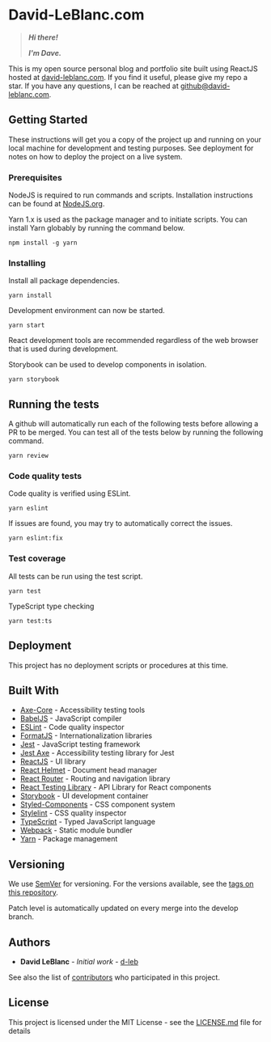 # David-LeBlanc.com

> _**Hi there!**_
>
> _**I'm Dave.**_

This is my open source personal blog and portfolio site built using ReactJS hosted at [david-leblanc.com](https://david-leblanc.com/). If you find it useful, please give my repo a star. If you have any questions, I can be reached at github@david-leblanc.com.

## Getting Started

These instructions will get you a copy of the project up and running on your local machine for development and testing purposes. See deployment for notes on how to deploy the project on a live system.

### Prerequisites

NodeJS is required to run commands and scripts. Installation instructions can be found at [NodeJS.org](https://nodejs.org/).

Yarn 1.x is used as the package manager and to initiate scripts. You can install Yarn globably by running the command below.

```
npm install -g yarn
```

### Installing

Install all package dependencies.

```
yarn install
```

Development environment can now be started.

```
yarn start
```

React development tools are recommended regardless of the web browser that is used during development.

Storybook can be used to develop components in isolation.

```
yarn storybook
```

## Running the tests

A github will automatically run each of the following tests before allowing a PR to be merged. You can test all of the tests
below by running the following command.

```
yarn review
```

### Code quality tests

Code quality is verified using ESLint.

```
yarn eslint
```

If issues are found, you may try to automatically correct the issues.

```
yarn eslint:fix
```

### Test coverage

All tests can be run using the test script.

```
yarn test
```

TypeScript type checking

```
yarn test:ts
```

## Deployment

This project has no deployment scripts or procedures at this time.

## Built With

- [Axe-Core](https://www.deque.com/axe/) - Accessibility testing tools
- [BabelJS](https://babeljs.io/) - JavaScript compiler
- [ESLint](https://eslint.org/) - Code quality inspector
- [FormatJS](https://formatjs.io/) - Internationalization libraries
- [Jest](https://jestjs.io/) - JavaScript testing framework
- [Jest Axe](https://github.com/nickcolley/jest-axe) - Accessibility testing library for Jest
- [ReactJS](https://reactjs.org/) - UI library
- [React Helmet](https://github.com/nfl/react-helmet) - Document head manager
- [React Router](https://reactrouter.com/) - Routing and navigation library
- [React Testing Library](https://testing-library.com/docs/react-testing-library/intro) - API Library for React components
- [Storybook](https://storybook.js.org/) - UI development container
- [Styled-Components](https://styled-components.com/) - CSS component system
- [Stylelint](https://stylelint.io/) - CSS quality inspector
- [TypeScript](https://www.typescriptlang.org/) - Typed JavaScript language
- [Webpack](https://webpack.js.org/) - Static module bundler
- [Yarn](https://yarnpkg.com/) - Package management

## Versioning

We use [SemVer](http://semver.org/) for versioning. For the versions available, see the [tags on this repository](https://github.com/your/project/tags).

Patch level is automatically updated on every merge into the develop branch.

## Authors

- **David LeBlanc** - _Initial work_ - [d-leb](https://github.com/d-leb)

See also the list of [contributors](https://github.com/d-leb/david-leblanc.com/contributors) who participated in this project.

## License

This project is licensed under the MIT License - see the [LICENSE.md](LICENSE.md) file for details
